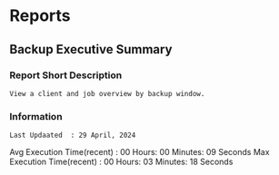 # Reports
## Backup Executive Summary
### Report Short Description
```View a client and job overview by backup window.```
### Information 
    Last Updaated  : 29 April, 2024
 Avg Execution Time(recent) : 00 Hours: 00 Minutes: 09 Seconds
    Max Execution Time(recent) : 00 Hours: 03 Minutes: 18 Seconds